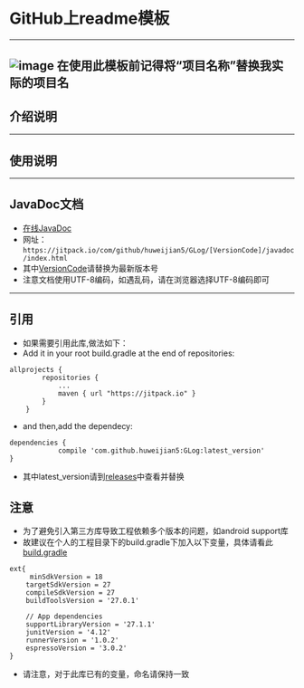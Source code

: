 # GitHub上readme模板

---
![image](https://github.com/huweijian5/SegmentBarDemo/blob/master/screenshots/device-2016-09-28-230043.png)
在使用此模板前记得将“项目名称”替换我实际的项目名
---
## 介绍说明
---
## 使用说明


---
## JavaDoc文档

* [在线JavaDoc](https://jitpack.io/com/github/huweijian5/GLog/1.0.0/javadoc/index.html)
* 网址：`https://jitpack.io/com/github/huweijian5/GLog/[VersionCode]/javadoc/index.html`
* 其中[VersionCode](https://github.com/huweijian5/GLog/releases)请替换为最新版本号
* 注意文档使用UTF-8编码，如遇乱码，请在浏览器选择UTF-8编码即可

---
## 引用

* 如果需要引用此库,做法如下：
* Add it in your root build.gradle at the end of repositories:
```
allprojects {
		repositories {
			...
			maven { url "https://jitpack.io" }
		}
	}
```
* and then,add the dependecy:
```
dependencies {
	        compile 'com.github.huweijian5:GLog:latest_version'
}
```
* 其中latest_version请到[releases](https://github.com/huweijian5/GLog/releases)中查看并替换

## 注意
* 为了避免引入第三方库导致工程依赖多个版本的问题，如android support库
* 故建议在个人的工程目录下的build.gradle下加入以下变量，具体请看此[build.gradle](https://github.com/huweijian5/项目名称/blob/master/build.gradle)
```
ext{
     minSdkVersion = 18
    targetSdkVersion = 27
    compileSdkVersion = 27
    buildToolsVersion = '27.0.1'

    // App dependencies
    supportLibraryVersion = '27.1.1'
    junitVersion = '4.12'
    runnerVersion = '1.0.2'
    espressoVersion = '3.0.2'
}
```
* 请注意，对于此库已有的变量，命名请保持一致
